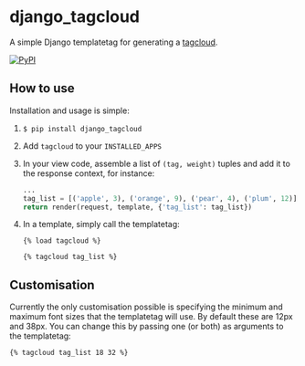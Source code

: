 # django_tagcloud

A simple Django templatetag for generating a [tagcloud](https://en.wikipedia.org/wiki/Tag_cloud).

[![PyPI](https://img.shields.io/pypi/v/django_tagcloud.svg)](https://pypi.python.org/pypi/django_tagcloud)

## How to use

Installation and usage is simple:

1. `$ pip install django_tagcloud`

2. Add `tagcloud` to your `INSTALLED_APPS`

3. In your view code, assemble a list of `(tag, weight)` tuples and add it to the response context, for instance:

   ```python
   ...
   tag_list = [('apple', 3), ('orange', 9), ('pear', 4), ('plum', 12)]
   return render(request, template, {'tag_list': tag_list})
   ```

4. In a template, simply call the templatetag:

   ```django
   {% load tagcloud %}

   {% tagcloud tag_list %}
   ```

## Customisation

Currently the only customisation possible is specifying the minimum and maximum
font sizes that the templatetag will use. By default these are 12px and 38px.
You can change this by passing one (or both) as arguments to the templatetag:

```django
{% tagcloud tag_list 18 32 %}
```
